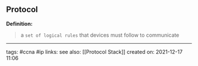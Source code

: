 ## Protocol

**Definition:**
> a `set of logical rules` that devices must follow to communicate


---
tags: #ccna #ip 
links: 
see also: [[Protocol Stack]]
created on: 2021-12-17 11:06
